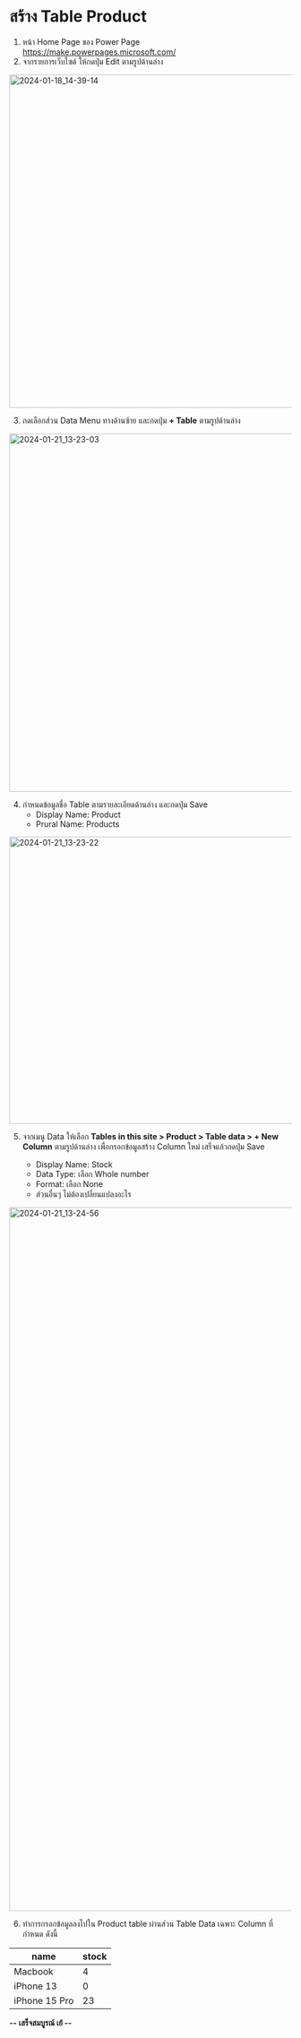 
# สร้าง Table Product

1. หน้า Home Page ของ Power Page https://make.powerpages.microsoft.com/
2. จากรายการเว็บไซต์ ให้กดปุ่ม Edit ตามรูปด้านล่าง
<img width="595" alt="2024-01-18_14-39-14" src="https://github.com/teerasej/power-page-for-developer-handbook/assets/85179/1ce41cc5-d7f8-4350-a21d-348960006cc0">

3. กดเลือกส่วน Data Menu ทางด้านซ้าย และกดปุ่ม **+ Table** ตามรูปด้านล่าง
<img width="640" alt="2024-01-21_13-23-03" src="https://github.com/teerasej/power-page-for-developer-handbook/assets/85179/8c3494bc-433e-4726-a3f0-43171ee0e2ba">


4. กำหนดข้อมูลชื่อ Table ตามรายละเอียดด้านล่าง และกดปุ่ม Save
    - Display Name: Product
    - Prural Name: Products
<img width="513" alt="2024-01-21_13-23-22" src="https://github.com/teerasej/power-page-for-developer-handbook/assets/85179/85b17b2c-3657-4b0d-b05b-883df3f65929">

5. จากเมนู Data ให้เลือก **Tables in this site > Product > Table data > + New Column** ตามรูปด้านล่าง เพื่อกรอกข้อมูลสร้าง Column ใหม่ เสร็จแล้วกดปุ่ม Save

   -  Display Name: Stock
   -  Data Type: เลือก Whole number
   -  Format: เลือก None 
   -  ส่วนอื่นๆ ไม่ต้องเปลี่ยนแปลงอะไร
<img width="1257" alt="2024-01-21_13-24-56" src="https://github.com/teerasej/power-page-for-developer-handbook/assets/85179/d48528b7-9976-4e35-8adc-93e93a18a428">


6. ทำการกรอกข้อมูลลงไปใน Product table ผ่านส่วน Table Data เฉพาะ Column ที่กำหนด ดังนี้

| name |  stock |
|------|--------|
|  Macbook   |  4    |
|  iPhone 13   |  0    |
|  iPhone 15 Pro   |  23    |


**-- เสร็จสมบูรณ์ เย้ --**